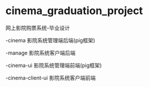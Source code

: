 # cinema_graduation_project
网上影院购票系统-毕业设计

-cinema             影院系统管理端后端(pig框架)

-manage             影院系统客户端后端

-cinema-ui          影院系统管理端前端(pig框架)

-cinema-client-ui   影院系统客户端前端
